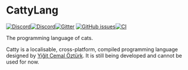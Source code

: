 

# CattyLang

[![Discord](https://img.shields.io/discord/809302664914796546?label=discord&logo=discord)](https://discord.gg/ypcMSagbtv)[![Discord](https://img.shields.io/discord/825999196938829824?label=Turkish%20Discord)](https://discord.gg/qx49SsXWuQ)[![Gitter](https://img.shields.io/gitter/room/CattyLang/community)](https://gitter.im/CattyLang/community?utm_source=share-link&utm_medium=link&utm_campaign=share-link) [![GitHub issues](https://img.shields.io/github/issues/CattyLang/CattyLang)](https://github.com/CattyLang/CattyLang/issues)[![CI](https://github.com/CattyLang/CattyLang/actions/workflows/blank.yml/badge.svg)](https://github.com/CattyLang/CattyLang/actions/workflows/blank.yml)

The programming language of cats.


Catty is a localisable, cross-platform, compiled programming language designed by [Yiğit Cemal Öztürk](https://github.com/CadmiumC4). It is still being developed and cannot be used for now.
<!--
## Useful Repositorie
<!-- [**Compiler repository**](https://github.com/CattyLang/cattylang-compiler)
- [**Repository of Atatürk Runtime**](https://github.com/CattyLang/ataturk-rt)
- [**Repository of Atatürk Runtime for Mobile Devices**](https://github.com/CattyLang/ataturk-rt-mobile)
- [**Repository of WebMeow, a web runtime for Catty**](https://github.com/CattyLang/webmeow)


###### Footnote:
The rest of this repository is going to be written in Turkish, because I cannot betray my home country and my main language. However, I will create an English section for the notes.
-->
